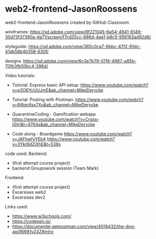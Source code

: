 # web2-frontend-JasonRoossens
web2-frontend-JasonRoossens created by GitHub Classroom

wireframes: https://xd.adobe.com/view/8f221045-6a54-4941-8149-30d73f37390a-da71/screen/f7cd25cc-686d-4ae1-b8c5-956163ad92d6/

styleguide: https://xd.adobe.com/view/365c0ca7-6bbc-47f2-91dc-41db58b40358-630f/

designs: https://xd.adobe.com/view/6c3e7b79-07f4-4967-a85b-70fb3fb50bc4-396d/

Video tutorials:
- Tutorial: Express basic API setup:
https://www.youtube.com/watch?v=p3O6YcUUJmE&ab_channel=MikeDerycke

- Tutorial: Posting with Postman:
https://www.youtube.com/watch?v=8j8qc6sx7Xo&ab_channel=MikeDerycke

- QuarantineCoding - Gamification webapp
https://www.youtube.com/watch?v=Crqss-jGtrI&t=4764s&ab_channel=MikeDerycke

- Code along - Boardgame
https://www.youtube.com/watch?v=JAFhwfyYEb4
https://www.youtube.com/watch?v=3Ykr6dZjXhE&t=538s

code used:
Backend:
- (first attempt course project)
- backend Groupswork session (Team Mark)

Frontend:
- (first attempt course project)
- Excersises web2 
- Excersises dev2

Links used:
- https://www.w3schools.com/
- https://codepen.io/
- https://documenter.getpostman.com/view/4016432/the-dog-api/RW81vZ4Z#intro



